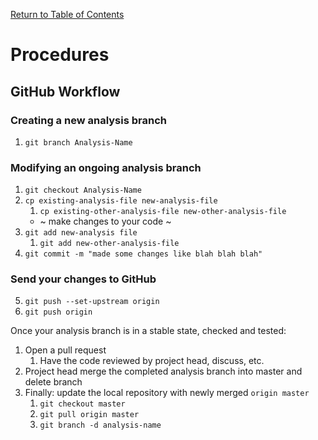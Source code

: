 [Return to Table of Contents](readme.md#table-of-contents)

# Procedures

## GitHub Workflow

### Creating a new analysis branch
1. `git branch Analysis-Name`

### Modifying an ongoing analysis branch
1. `git checkout Analysis-Name`
3. `cp existing-analysis-file new-analysis-file`
    1. `cp existing-other-analysis-file new-other-analysis-file`
    - ~ make changes to your code ~
4. `git add new-analysis file`
    1. `git add new-other-analysis-file`
5. `git commit -m "made some changes like blah blah blah"`

### Send your changes to GitHub
5. `git push --set-upstream origin`
6. `git push origin`

Once your analysis branch is in a stable state, checked and tested:
1. Open a pull request
    1. Have the code reviewed by project head, discuss, etc.
2. Project head merge the completed analysis branch into master and delete branch
3. Finally: update the local repository with newly merged `origin master`
    1. `git checkout master`
    2. `git pull origin master`
    3. `git branch -d analysis-name`
